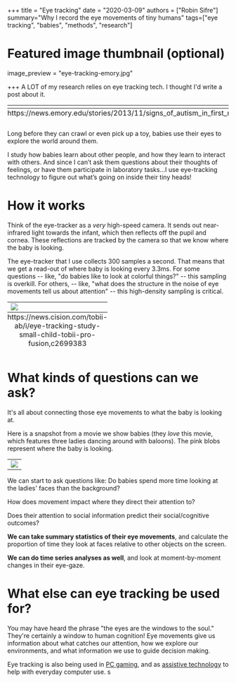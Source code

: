 +++
title = "Eye tracking"
date = "2020-03-09"
authors = ["Robin Sifre"]
summary="Why I record the eye movements of tiny humans"
tags=["eye tracking", "babies", "methods", "research"]

# Featured image thumbnail (optional)
image_preview = "eye-tracking-emory.jpg"

+++
A LOT of my research relies on eye tracking tech. I thought I'd write a post about it. 

<table class="image">
<caption align="bottom">https://news.emory.edu/stories/2013/11/signs_of_autism_in_first_months_of_life/campus.html
</caption>
<tr><td><img src="/post-img/eye-tracking-emory.jpg" alt=""/></td></tr>
 </table>  
 
Long before they can crawl or even pick up a toy, babies use their eyes to explore the world around them.  

I study how babies learn about other people, and how they learn to interact with others. And since I can’t ask them questions about their thoughts of feelings, or have them participate in laboratory tasks...I use eye-tracking technology to figure out what’s going on inside their tiny heads!

# How it works
Think of the eye-tracker as a <i>very</i> high-speed camera. It sends out near-infrared light towards the infant, which then reflects off the pupil and cornea. These reflections are tracked by the camera so that we know where the baby is looking.  

The eye-tracker that I use collects 300 samples a second. That means that we get a read-out of where baby is looking every 3.3ms. For some questions -- like, "do babies like to look at colorful things?" -- this sampling is overkill. For others, -- like, "what does the structure in the noise of eye movements tell us about attention" -- this high-density sampling is critical.

<table class="image">
<caption align="bottom">https://news.cision.com/tobii-ab/i/eye-tracking-study-small-child-tobii-pro-fusion,c2699383
</caption>
<tr><td><img src="/post-img/eye-tracking-mom.jpg" alt=" "/></td></tr>
</table>  



# What kinds of questions can we ask? 
It's all about connecting those eye movements to what the baby is looking at.  
    
Here is a snapshot from a movie we show babies (they <i>love</i> this movie, which features three ladies dancing around with baloons). The pink blobs represent where the baby is looking.  


<table class="image">
<tr><td><img src="/post-img/eye-tracking-dancing-ladies.png" alt=" "/></td></tr>
</table>  

We can start to ask questions like: Do babies spend more time looking at the ladies' faces than the background?  
  
How does movement impact where they direct their attention to?  
  
Does their attention to social information predict their social/cognitive outcomes?

<b>We can take summary statistics of their eye movements</b>, and calculate the proportion of time they look at faces relative to other objects on the screen.  

<b> We can do time series analyses as well</b>, and look at moment-by-moment changes in their eye-gaze.


# What else can eye tracking be used for?  
You may have heard the phrase "the eyes are the windows to the soul." They're certainly a window to human cognition! Eye movements give us information about what catches our attention, how we explore our environments, and what information we use to guide decision making.  

Eye tracking is also being used in [PC gaming](https://help.tobii.com/hc/en-us/articles/115003295025-Eye-tracking-in-gaming-how-does-it-work-), and as [assistive technology](https://www.abilities.com/community/assistive_eye-control.html) to help with everyday computer use. s